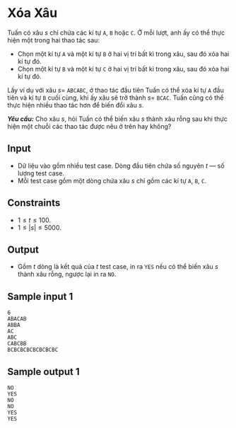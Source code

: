 # Xóa Xâu

Tuấn có xâu $s$ chỉ chứa các kí tự `A`, `B` hoặc `C`. Ở mỗi lượt, anh ấy có thể thực hiện một trong hai thao tác sau:

- Chọn một kí tự `A` và một kí tự `B` ở hai vị trí bất kì trong xâu, sau đó xóa hai kí tự đó. 
- Chọn một kí tự `B` và một kí tự `C` ở hai vị trí bất kì trong xâu, sau đó xóa hai kí tự đó. 

Lấy ví dụ với xâu  $s =$ `ABCABC`, ở thao tác đầu tiên Tuấn có thể xóa kí tự `A` đầu tiên và kí tự `B` cuối cùng, khi ấy xâu sẽ trở thành $s =$ `BCAC`. Tuấn cũng có thể thực hiện nhiều thao tác hơn để biến đổi xâu $s$.

***Yêu cầu:*** Cho xâu $s$, hỏi Tuấn có thể biến xâu $s$ thành xâu rỗng sau khi thực hiện một chuỗi các thao tác được nêu ở trên hay không?

## Input

- Dữ liệu vào gồm nhiều test case. Dòng đầu tiên chứa số nguyên $t$ — số lượng test case.
- Mỗi test case gồm một dòng chứa xâu $s$ chỉ gồm các kí tự `A`, `B`, `C`.

## Constraints

- $1 \le t \le 100$.
- $1 \le |s| \le 5000$.

## Output

- Gồm $t$ dòng là kết quả của $t$ test case, in ra `YES` nếu có thể biến xâu $s$ thành xâu rỗng, ngược lại in ra `NO`.

## Sample input 1

```
6
ABACAB
ABBA
AC
ABC
CABCBB
BCBCBCBCBCBCBCBC
```

## Sample output 1

```
NO
YES
NO
NO
YES
YES
```


